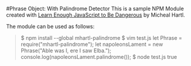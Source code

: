 #Phrase Object: With Palindrome Detector
This is a sample NPM Module created with [Learn Enough JavaScript to Be Dangerous](https://www.learnenough.com/course/javascript) by Micheal Hartl.

The module can be used as follows:

>$ npm install --global mhartl-palindrome
>$ vim test.js
>let Phrase = require("mhartl-palindrome");
>let napoleonsLament = new Phrase("Able was I, ere I saw Elba.");
>console.log(napoleonsLament.palindrome());
>$ node test.js
>true
